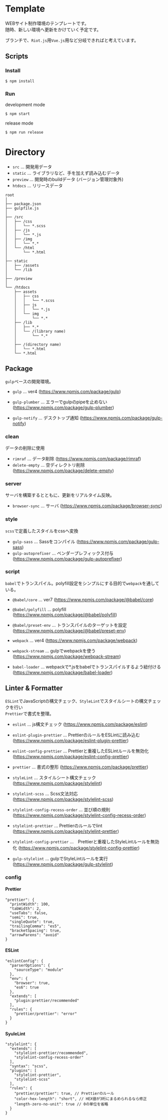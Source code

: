 # Template
WEBサイト制作環境のテンプレートです。  
随時、新しい環境へ更新をかけていく予定です。

ブランチで、`Riot.js`用`Vue.js`用など分岐できればと考えています。

## Scripts

### Install

```
$ npm install
```

### Run

development mode

```
$ npm start
```


release mode

```
$ npm run release
```



# Directory

-  `src` ... 開発用データ
-  `static` ... ライブラリなど、手を加えず読み込むデータ
-  `preview` ... 開発時のbuildデータ (バージョン管理対象外)
-  `htdocs` ... リリースデータ

```
root
│
├── package.json
├── gulpfile.js
│
├── /src
│   ├── /css
│   │   └── *.scss
│   ├── /js
│   │   └── *.js
│   ├── /img
│   │   └── *.*
│   └── /html
│       └── *.html
│
├── static
│   ├── /assets
│   └── /lib
│
├── /preview
│
└── /htdocs
    ├── assets
    │   ├── css
    │   │   └── *.scss
    │   ├── js
    │   │   └── *.js
    │   └── img
    │       └── *.*
    ├── /lib
    │   ├── *.*
    │   └── /(library name)
    │       └── *.*
    │
    ├── /(directory name)
    │   └── *.html
    └── *.html
```

## Package

`gulp`ベースの開発環境。

-  `gulp` ... ver4 (https://www.npmjs.com/package/gulp)

-  `gulp-plumber` ... エラーでgulpのpipeを止めない (https://www.npmjs.com/package/gulp-plumber)
-  `gulp-notify` ... デスクトップ通知 (https://www.npmjs.com/package/gulp-notify)

### clean

データの削除に使用

-  `rimraf` ... データ削除 (https://www.npmjs.com/package/rimraf)
-  `delete-empty` ... 空ディレクトリ削除 (https://www.npmjs.com/package/delete-empty)

### server

サーバを構築するとともに、更新をリアルタイム反映。

-  `browser-sync` ... サーバ (https://www.npmjs.com/package/browser-sync)

### style

`scss`で定義したスタイルをcssへ変換

-  `gulp-sass` ... Sassをコンパイル (https://www.npmjs.com/package/gulp-sass)
-  `gulp-autoprefixer` ... ベンダープレフィックス付与 (https://www.npmjs.com/package/gulp-autoprefixer)

### script

`babel`でトランスパイル。polyfill設定をシンプルにする目的で`webpack`を通している。

-  `@babel/core` ... ver7 (https://www.npmjs.com/package/@babel/core)
-  `@babel/polyfill` ... polyfill (https://www.npmjs.com/package/@babel/polyfill)
-  `@babel/preset-env` ... トランスパイルのターゲットを設定 (https://www.npmjs.com/package/@babel/preset-env)


-  `webpack` ... ver4 (https://www.npmjs.com/package/webpack)
-  `webpack-stream` ... gulpでwebpackを使う (https://www.npmjs.com/package/webpack-stream)
-  `babel-loader` ... webpackで*.jsをbabelでトランスパイルするよう紐付ける (https://www.npmjs.com/package/babel-loader)

## Linter & Formatter

`ESLint`でJavaScriptの構文チェック、`StyleLint`でスタイルシートの構文チェックを行い  
`Prettier`で書式を整理。

-  `eslint` ... js構文チェック (https://www.npmjs.com/package/eslint)
-  `eslint-plugin-prettier` ... PrettierのルールをESLintに読み込む (https://www.npmjs.com/package/eslint-plugin-prettier)
-  `eslint-config-prettier` ... Prettierと重複したESLintルールを無効化 (https://www.npmjs.com/package/eslint-config-prettier)

-  `prettier` ... 書式の整形 (https://www.npmjs.com/package/prettier)

-  `styleLint` ... スタイルシート構文チェック (https://www.npmjs.com/package/stylelint)
-  `stylelint-scss` ... Scss文法対応 (https://www.npmjs.com/package/stylelint-scss)
-  `stylelint-config-recess-order` ... 並び順の規則 (https://www.npmjs.com/package/stylelint-config-recess-order)
-  `stylelint-prettier` ... Prettierのルールでlint (https://www.npmjs.com/package/stylelint-prettier)
-  `stylelint-config-prettier` ...　Prettierと重複したStyleLintルールを無効化 (https://www.npmjs.com/package/stylelint-config-prettier)

-  `gulp-stylelint` ... gulpでStyleLintルールを実行 (https://www.npmjs.com/package/gulp-stylelint)

### config

#### Prettier

```
"prettier": {
  "printWidth": 100,
  "tabWidth": 2,
  "useTabs": false,
  "semi": true,
  "singleQuote": true,
  "trailingComma": "es5",
  "bracketSpacing": true,
  "arrowParens": "avoid"
}
```

#### ESLint

```
"eslintConfig": {
  "parserOptions": {
    "sourceType": "module"
  },
  "env": {
    "browser": true,
    "es6": true
  },
  "extends": [
    "plugin:prettier/recommended"
  ],
  "rules": {
    "prettier/prettier": "error"
  }
}
```

#### SyuleLint

```
"stylelint": {
  "extends": [
    "stylelint-prettier/recommended",
    "stylelint-config-recess-order"
  ],
  "syntax": "scss",
  "plugins": [
    "stylelint-prettier",
    "stylelint-scss"
  ],
  "rules": {
    "prettier/prettier": true, // Prettierのルール
    "color-hex-length": "short", // HEX値が3桁にまるめられるなら修正
    "length-zero-no-unit": true // 0の単位を省略
  }
}
```
